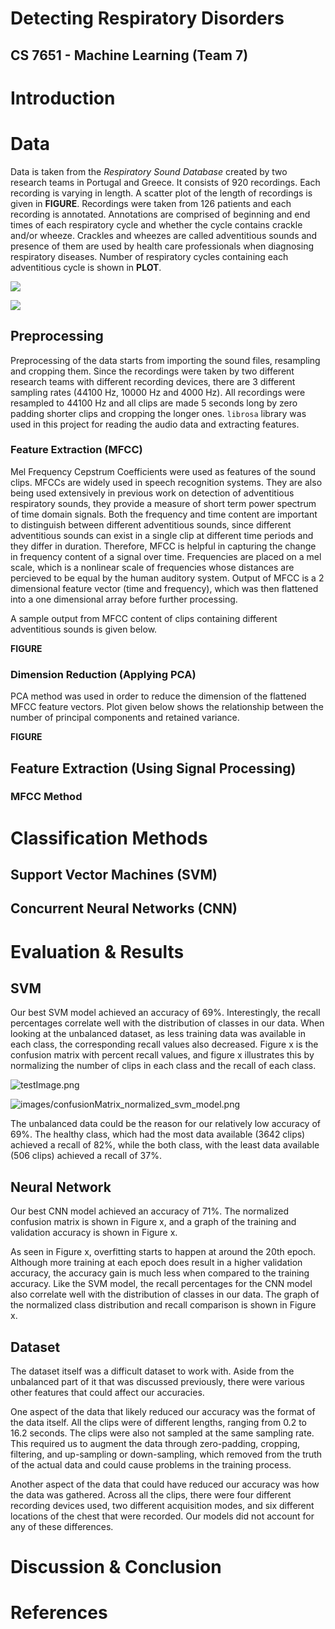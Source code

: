 

# Detecting Respiratory Disorders


## CS 7651 - Machine Learning (Team 7)


# Introduction


# Data

Data is taken from the _Respiratory Sound Database_ created by two research teams in Portugal and Greece. It consists of 920 recordings. Each recording is varying in length. A scatter plot of the length of recordings is given in **FIGURE**. Recordings were taken from 126 patients and each recording is annotated. Annotations are comprised of beginning and end times of each respiratory cycle and whether the cycle contains crackle and/or wheeze. Crackles and wheezes are called adventitious sounds and presence of them are used by health care professionals when diagnosing respiratory diseases. Number of respiratory cycles containing each adventitious cycle is shown in **PLOT**. 

![](images/plt_clip_lengths.png)

![](images/plt_class_dist.png)



## Preprocessing

Preprocessing of the data starts from importing the sound files, resampling and cropping them. Since the recordings were taken by two different research teams with different recording devices, there are 3 different sampling rates (44100 Hz, 10000 Hz and 4000 Hz). All recordings were resampled to 44100 Hz and all clips are made 5 seconds long by zero padding shorter clips and cropping the longer ones.  `librosa` library was used in this project for reading the audio data and extracting features.

### Feature Extraction (MFCC)

Mel Frequency Cepstrum Coefficients were used as features of the sound clips. MFCCs are widely used in speech recognition systems. They are also being used extensively in previous work on detection of adventitious respiratory sounds, they provide a measure of short term power spectrum of time domain signals. Both the frequency and time content are important to distinguish between different adventitious sounds, since different adventitious sounds can exist in a single clip at different time periods and they differ in duration. Therefore, MFCC is helpful in capturing the change in frequency content of a signal over time. Frequencies are placed on a mel scale, which is a nonlinear scale of frequencies whose distances are percieved to be equal by the human auditory system. Output of MFCC is a 2 dimensional feature vector (time and frequency), which was then flattened into a one dimensional array before further processing.  

A sample output from MFCC content of clips containing different adventitious sounds is given below.

**FIGURE**

### Dimension Reduction (Applying PCA)

PCA method was used in order to reduce the dimension of the flattened MFCC feature vectors. Plot given below shows the relationship between the number of principal components and retained variance.

**FIGURE**

## Feature Extraction (Using Signal Processing)
### MFCC Method

# Classification Methods
## Support Vector Machines (SVM)
## Concurrent Neural Networks (CNN)


# Evaluation & Results
## SVM

Our best SVM model achieved an accuracy of 69%. Interestingly, the recall percentages correlate well with the distribution of classes in our data. When looking at the unbalanced dataset, as less training data was available in each class, the corresponding recall values also decreased. Figure x is the confusion matrix with percent recall values, and figure x illustrates this by normalizing the number of clips in each class and the recall of each class.

![testImage.png](testImage.png "testImage.png")

![images/confusionMatrix_normalized_svm_model.png](images/confusionMatrix_normalized_svm_model.png "images/confusionMatrix_normalized_svm_model.png")

The unbalanced data could be the reason for our relatively low accuracy of 69%. The healthy class, which had the most data available (3642 clips) achieved a recall of 82%, while the both class, with the least data available (506 clips) achieved a recall of 37%.

## Neural Network

Our best CNN model achieved an accuracy of 71%. The normalized confusion matrix is shown in Figure x, and a graph of the training and validation accuracy is shown in Figure x.

As seen in Figure x, overfitting starts to happen at around the 20th epoch. Although more training at each epoch does result in a higher validation accuracy, the accuracy gain is much less when compared to the training accuracy.
Like the SVM model, the recall percentages for the CNN model also correlate well with the distribution of classes in our data. The graph of the normalized class distribution and recall comparison is shown in Figure x.

## Dataset
The dataset itself was a difficult dataset to work with. Aside from the unbalanced part of it that was discussed previously, there were various other features that could affect our accuracies.

One aspect of the data that likely reduced our accuracy was the format of the data itself. All the clips were of different lengths, ranging from 0.2 to 16.2 seconds. The clips were also not sampled at the same sampling rate. This required us to augment the data through zero-padding, cropping, filtering, and up-sampling or down-sampling, which removed from the truth of the actual data and could cause problems in the training process.

Another aspect of the data that could have reduced our accuracy was how the data was gathered. Across all the clips, there were four different recording devices used, two different acquisition modes, and six different locations of the chest that were recorded. Our models did not account for any of these differences.



# Discussion & Conclusion

# References

